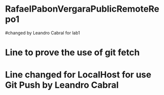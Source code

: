 # RafaelPabonVergaraPublicRemoteRepo1
#changed by Leandro Cabral for lab1
# Line to prove the use of git fetch
# Line changed for LocalHost for use Git Push by Leandro Cabral
